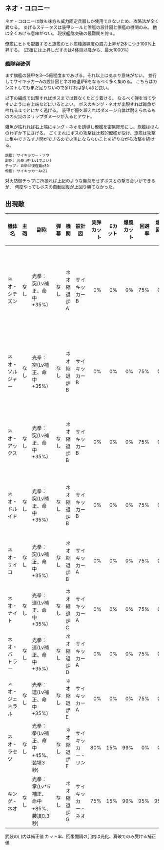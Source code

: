 ## ネオ・コロニー

ネオ・コロニーは敵も味方も威力固定兵器しか使用できないため、攻略法が全く異なる。
あげるステータスは装甲シールと僚艦の設計図と僚艦の機関のみ。
他は全くあげる意味がない。
現状艦隊突破の最難関を誇る。

僚艦にヒトを配置すると旗艦のヒト艦種熟練度の威力上昇が2体につき100%上昇する。
(正確には上昇しだすのは4体目以降から、最大1000%)


### 艦隊突破例

まず旗艦の装甲を3～5億程度まであげる。それ以上はあまり意味がない。
並行してサイキッカーAの設計図とネオ縮退炉Bをなるべく多く集める。
こちらはカンストしてもまだ足りないので多ければ多いほど良い。

以下の編成で出撃すればボスまでは難なくたどり着ける。
なるべく弾を当てやすいように右上端などにいるとよい。
ボスのキング・ネオが出現すれば雑魚が枯れるまでとにかく逃げる。
装甲が億を超えればダメージ自体は耐えられるものの火災のスリップダメージが入るとアウト。

雑魚が枯れれば右上端にキング・ネオを誘導し僚艦を密集陣形にし、旗艦はほんのわずか下にさげる。
ごくまれにボスの攻撃は比較的僚艦が受け、旗艦は攻撃に集中できるすき間ができるので火災にならないことを祈りながら攻撃を続ける。

```
旗艦: サイキッカー・ソウ
副砲: 光拳:連(Lv1でよい)
チップ: 自動回復遅延x50
僚艦: サイキッカーAx21
```

対火防御チップに25振れば上記のような無茶をせずボスとの撃ち合いができるが、
何度やってもボスの自動回復が上回り勝てなかった。

## 出現敵

<script src="assets/js/table-col-visible.js"></script>
<ul id="visible-list"></ul>

| 機体名           | 主砲 | 副砲                                    | 弾幕 | 機関        | 設計図             | 実弾カット | Eカット | 爆風カット | 回避率 | 爆風回避率 | 回復間隔 | 登場ステージ                         |
|------------------|------|-----------------------------------------|------|-------------|--------------------|-----------:|--------:|-----------:|-------:|-----------:|----------|--------------------------------------|
| ネオ・シチズン   | なし | 光拳：突(Lv補正、命中+35%)              | なし | ネオ縮退炉A | サイキッカーB      |         0% |      0% |         0% |    75% |         0% | なし     | 1、1ボス、2、3、4、5、6、7、8、9、10 |
| ネオ・ソルジャー | なし | 光拳：突(Lv補正、命中+35%)              | なし | ネオ縮退炉B | サイキッカーB      |         0% |      0% |         0% |    75% |         0% | なし     | 2ボス、3、4、5、6、7、8、9、10       |
| ネオ・アックス   | なし | 光拳：突(Lv補正、命中+35%)              | なし | ネオ縮退炉B | サイキッカーB      |         0% |      0% |         0% |    75% |         0% | なし     | 3ボス、4、5、6、7、8、9、10          |
| ネオ・ドルイド   | なし | 光拳：突(Lv補正、命中+35%)              | なし | ネオ縮退炉B | サイキッカーB      |         0% |      0% |         0% |    75% |         0% | なし     | 4ボス、5、6、7、8、9、10             |
| ネオ・サイコ     | なし | 光拳：突(Lv補正、命中+35%)              | なし | ネオ縮退炉B | サイキッカーA      |         0% |      0% |         0% |    75% |         0% | なし     | 5ボス、6、7、8、9、10                |
| ネオ・ナイト     | なし | 光拳：連(Lv補正、命中+35%)              | なし | ネオ縮退炉C | サイキッカーA      |         0% |      0% |         0% |    75% |         0% | なし     | 6ボス、7、8、9、10                   |
| ネオ・バトラー   | なし | 光拳：連(Lv補正、命中+35%)              | なし | ネオ縮退炉D | サイキッカーA      |         0% |      0% |         0% |    75% |         0% | なし     | 7ボス、8、9、10                      |
| ネオ・ジェネラル | なし | 光拳：連(Lv補正、命中+35%)              | なし | ネオ縮退炉E | サイキッカーA      |         0% |      0% |         0% |    75% |         0% | なし     | 8ボス、9、10                         |
| ネオ・ラセツ     | なし | 光拳：拳(Lv補正、命中+45%、装填3秒)     | なし | ネオ縮退炉F | サイキッカー・リン |        80% |     15% |        99% |     0% |         0% | 1秒      | 9ボス、10                            |
| キング・ネオ     | なし | 光拳：掌(Lv*5補正、命中+85%、装填0.3秒) | なし | ネオ縮退炉G | サイキッカー・ネオ |        75% |     15% |        99% |    95% |        95% | 1秒      | 10ボス                               |

武装の( )内は補正値
カット率、回復間隔の[ ]内は光化、真破でのみ受ける補正値
